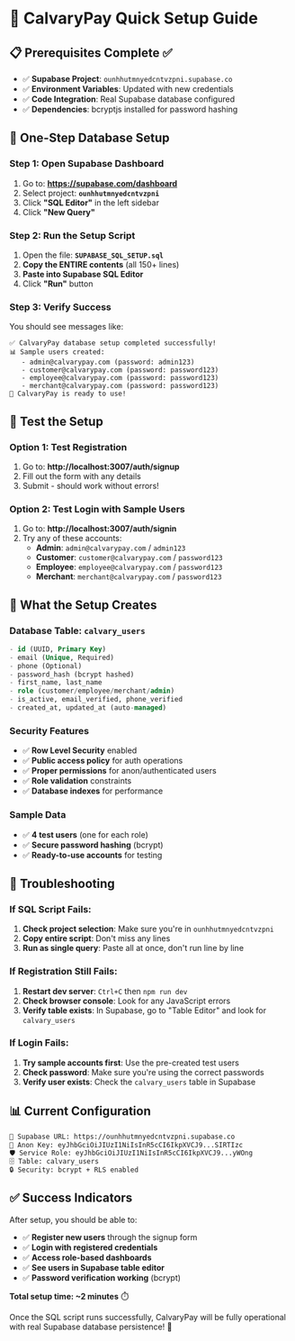 # 🚀 CalvaryPay Quick Setup Guide

## 📋 Prerequisites Complete ✅

- ✅ **Supabase Project**: `ounhhutmnyedcntvzpni.supabase.co`
- ✅ **Environment Variables**: Updated with new credentials
- ✅ **Code Integration**: Real Supabase database configured
- ✅ **Dependencies**: bcryptjs installed for password hashing

## 🎯 One-Step Database Setup

### **Step 1: Open Supabase Dashboard**
1. Go to: **https://supabase.com/dashboard**
2. Select project: **`ounhhutmnyedcntvzpni`**
3. Click **"SQL Editor"** in the left sidebar
4. Click **"New Query"**

### **Step 2: Run the Setup Script**
1. Open the file: **`SUPABASE_SQL_SETUP.sql`**
2. **Copy the ENTIRE contents** (all 150+ lines)
3. **Paste into Supabase SQL Editor**
4. Click **"Run"** button

### **Step 3: Verify Success**
You should see messages like:
```
✅ CalvaryPay database setup completed successfully!
📊 Sample users created:
   - admin@calvarypay.com (password: admin123)
   - customer@calvarypay.com (password: password123)
   - employee@calvarypay.com (password: password123)
   - merchant@calvarypay.com (password: password123)
🚀 CalvaryPay is ready to use!
```

## 🧪 Test the Setup

### **Option 1: Test Registration**
1. Go to: **http://localhost:3007/auth/signup**
2. Fill out the form with any details
3. Submit - should work without errors!

### **Option 2: Test Login with Sample Users**
1. Go to: **http://localhost:3007/auth/signin**
2. Try any of these accounts:
   - **Admin**: `admin@calvarypay.com` / `admin123`
   - **Customer**: `customer@calvarypay.com` / `password123`
   - **Employee**: `employee@calvarypay.com` / `password123`
   - **Merchant**: `merchant@calvarypay.com` / `password123`

## 🎉 What the Setup Creates

### **Database Table: `calvary_users`**
```sql
- id (UUID, Primary Key)
- email (Unique, Required)
- phone (Optional)
- password_hash (bcrypt hashed)
- first_name, last_name
- role (customer/employee/merchant/admin)
- is_active, email_verified, phone_verified
- created_at, updated_at (auto-managed)
```

### **Security Features**
- ✅ **Row Level Security** enabled
- ✅ **Public access policy** for auth operations
- ✅ **Proper permissions** for anon/authenticated users
- ✅ **Role validation** constraints
- ✅ **Database indexes** for performance

### **Sample Data**
- ✅ **4 test users** (one for each role)
- ✅ **Secure password hashing** (bcrypt)
- ✅ **Ready-to-use accounts** for testing

## 🔧 Troubleshooting

### **If SQL Script Fails:**
1. **Check project selection**: Make sure you're in `ounhhutmnyedcntvzpni`
2. **Copy entire script**: Don't miss any lines
3. **Run as single query**: Paste all at once, don't run line by line

### **If Registration Still Fails:**
1. **Restart dev server**: `Ctrl+C` then `npm run dev`
2. **Check browser console**: Look for any JavaScript errors
3. **Verify table exists**: In Supabase, go to "Table Editor" and look for `calvary_users`

### **If Login Fails:**
1. **Try sample accounts first**: Use the pre-created test users
2. **Check password**: Make sure you're using the correct passwords
3. **Verify user exists**: Check the `calvary_users` table in Supabase

## 📊 Current Configuration

```bash
🔗 Supabase URL: https://ounhhutmnyedcntvzpni.supabase.co
🔑 Anon Key: eyJhbGciOiJIUzI1NiIsInR5cCI6IkpXVCJ9...SIRTIzc
🛡️ Service Role: eyJhbGciOiJIUzI1NiIsInR5cCI6IkpXVCJ9...yWOng
🗄️ Table: calvary_users
🔒 Security: bcrypt + RLS enabled
```

## ✅ Success Indicators

After setup, you should be able to:
- ✅ **Register new users** through the signup form
- ✅ **Login with registered credentials**
- ✅ **Access role-based dashboards**
- ✅ **See users in Supabase table editor**
- ✅ **Password verification working** (bcrypt)

**Total setup time: ~2 minutes** ⏱️

Once the SQL script runs successfully, CalvaryPay will be fully operational with real Supabase database persistence! 🎉

